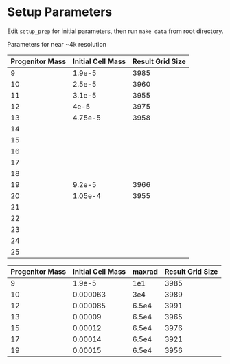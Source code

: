 # Setup Parameters

Edit `setup_prep` for initial parameters, then run `make data` from root directory.

Parameters for near ~4k resolution

| Progenitor Mass | Initial Cell Mass | Result Grid Size |
| --------------- | ----------------- | ---------------- |
| 9               | 1.9e-5            | 3985             |
| 10              | 2.5e-5            | 3960             |
| 11              | 3.1e-5            | 3955             |
| 12              | 4e-5              | 3975             |
| 13              | 4.75e-5           | 3958             |
| 14              |
| 15              |                   |                  |
| 16              |
| 17              |                   |                  |
| 18              |
| 19              | 9.2e-5            | 3966             |
| 20              | 1.05e-4           | 3955             |
| 21              |
| 22              |
| 23              |
| 24              |
| 25              |

| Progenitor Mass | Initial Cell Mass | maxrad | Result Grid Size |
| --------------- | ----------------- | ------ | ---------------- |
| 9               | 1.9e-5            | 1e1    | 3985             |
| 10              | 0.000063          | 3e4    | 3989             |
| 12              | 0.000085          | 6.5e4  | 3991             |
| 13              | 0.00009           | 6.5e4  | 3965             |
| 15              | 0.00012           | 6.5e4  | 3976             |
| 17              | 0.00014           | 6.5e4  | 3921             |
| 19              | 0.00015           | 6.5e4  | 3956             |
